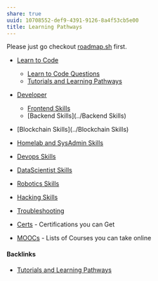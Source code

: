 ```yaml
---
share: true
uuid: 10708552-def9-4391-9126-8a4f53cb5e00
title: Learning Pathways
---
```

Please just go checkout [roadmap.sh](https://roadmap.sh/) first.

* [Learn to Code](../130694a5-2d87-49f7-bb8b-123bf5c320a4)
	* [Learn to Code Questions](../86917ba0-a64e-464a-bdb7-2e2fddd36ea4)
	* [Tutorials and Learning Pathways](../b554fe38-0be3-4e5e-a817-41077f5f6e69)
* [Developer](../c7cb7eda-c89b-4236-87db-0e262e9eb3e9)
	* [Frontend Skills](../49d29641-a004-464a-ba47-292ca23f4936)
	* [Backend Skills](../Backend Skills)
* [Blockchain Skills](../Blockchain Skills)
* [Homelab and SysAdmin Skills](../29d7fc31-bf16-4efb-90b2-58dae5c546e3)
* [Devops Skills](../47fd4d4b-d614-4a98-9720-fa3c0844589c)
* [DataScientist Skills](../53d0ac3e-45b7-4201-a8b0-49790eb235bc)
* [Robotics Skills](../3bfa50de-20f8-48a7-b6e4-12e2019b710e)
* [Hacking Skills](../652995f9-62b4-444c-be5e-04a8904a158e)
* [Troubleshooting](../3eb29f37-00b2-4ee4-8f12-8a82d55c1807)


* [Certs](../6e05a163-9616-4531-9ea9-1db196e8a6d0) - Certifications you can Get
* [MOOCs](../fc9ac1bc-fedc-4523-b3f8-ee49f692d500) - Lists of Courses you can take online




#### Backlinks

* [Tutorials and Learning Pathways](/b554fe38-0be3-4e5e-a817-41077f5f6e69)